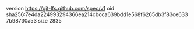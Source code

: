 version https://git-lfs.github.com/spec/v1
oid sha256:7e4da224993294366ea214cbcca639bdd1e568f6265db3f83ce6337b98730a53
size 2835

